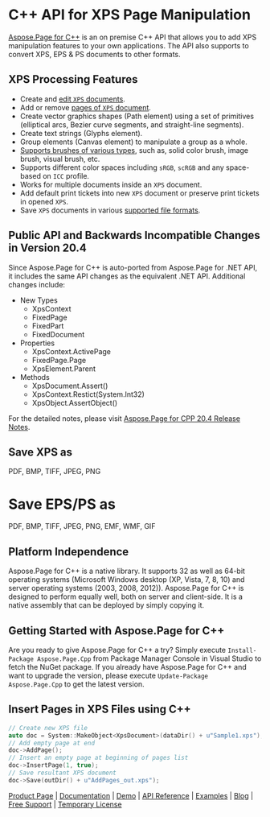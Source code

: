 # C++ API for XPS Page Manipulation

[Aspose.Page for C++](https://products.aspose.com/page/cpp) is an on premise C++ API that allows you to add XPS manipulation features to your own applications. The API also supports to convert XPS, EPS & PS documents to other formats.

## XPS Processing Features

- Create and [edit `XPS` documents](https://docs.aspose.com/display/pagecpp/Add+Text+in+XPS+Document).
- Add or remove [pages of `XPS` document](https://docs.aspose.com/display/pagecpp/Add+Pages+to+XPS+Document).
- Create vector graphics shapes (Path element) using a set of primitives (elliptical arcs, Bezier curve segments, and straight-line segments).
- Create text strings (Glyphs element).
- Group elements (Canvas element) to manipulate a group as a whole.
- [Supports brushes of various types](https://docs.aspose.com/display/pagecpp/Add+Grid+using+Visual+Brush), such as, solid color brush, image brush, visual brush, etc.
- Supports different color spaces including `sRGB`, `scRGB` and any space-based on `ICC` profile.
- Works for multiple documents inside an `XPS` document.
- Add default print tickets into new `XPS` document or preserve print tickets in opened `XPS`.
- Save `XPS` documents in various [supported file formats](https://docs.aspose.com/display/pagecpp/Supported+File+Formats).

## Public API and Backwards Incompatible Changes in Version 20.4

Since Aspose.Page for C++ is auto-ported from Aspose.Page for .NET API, it includes the same API changes as the equivalent .NET API. Additional changes include:

- New Types
  - XpsContext
  - FixedPage
  - FixedPart
  - FixedDocument
- Properties
  - XpsContext.ActivePage
  - FixedPage.Page
  - XpsElement.Parent
- Methods
  - XpsDocument.Assert()  
  - XpsContext.Restict(System.Int32)
  - XpsObject.AssertObject()

For the detailed notes, please visit [Aspose.Page for CPP 20.4 Release Notes](https://docs.aspose.com/display/pagecpp/Aspose.Page+for+CPP+20.4+Release+Notes).

## Save XPS as

PDF, BMP, TIFF, JPEG, PNG

# Save EPS/PS as

PDF, BMP, TIFF, JPEG, PNG, EMF, WMF, GIF

## Platform Independence

Aspose.Page for C++ is a native library. It supports 32 as well as 64-bit operating systems (Microsoft Windows desktop (XP, Vista, 7, 8, 10) and server operating systems (2003, 2008, 2012)). Aspose.Page for C++ is designed to perform equally well, both on server and client-side. It is a native assembly that can be deployed by simply copying it.

## Getting Started with Aspose.Page for C++

Are you ready to give Aspose.Page for C++ a try? Simply execute `Install-Package Aspose.Page.Cpp` from Package Manager Console in Visual Studio to fetch the NuGet package. If you already have Aspose.Page for C++ and want to upgrade the version, please execute `Update-Package Aspose.Page.Cpp` to get the latest version.

## Insert Pages in XPS Files using C++

```cpp
// Create new XPS file
auto doc = System::MakeObject<XpsDocument>(dataDir() + u"Sample1.xps");
// Add empty page at end
doc->AddPage();
// Insert an empty page at beginning of pages list
doc->InsertPage(1, true);
// Save resultant XPS document
doc->Save(outDir() + u"AddPages_out.xps");
```

[Product Page](https://products.aspose.com/page/cpp) | [Documentation](https://docs.aspose.com/display/pagecpp/Home) | [Demo](https://products.aspose.app/page/family) | [API Reference](https://apireference.aspose.com/cpp/page) | [Examples](https://github.com/aspose-page/Aspose.Page-for-C) | [Blog](https://blog.aspose.com/category/page/) | [Free Support](https://forum.aspose.com/c/page) |  [Temporary License](https://purchase.aspose.com/temporary-license)
